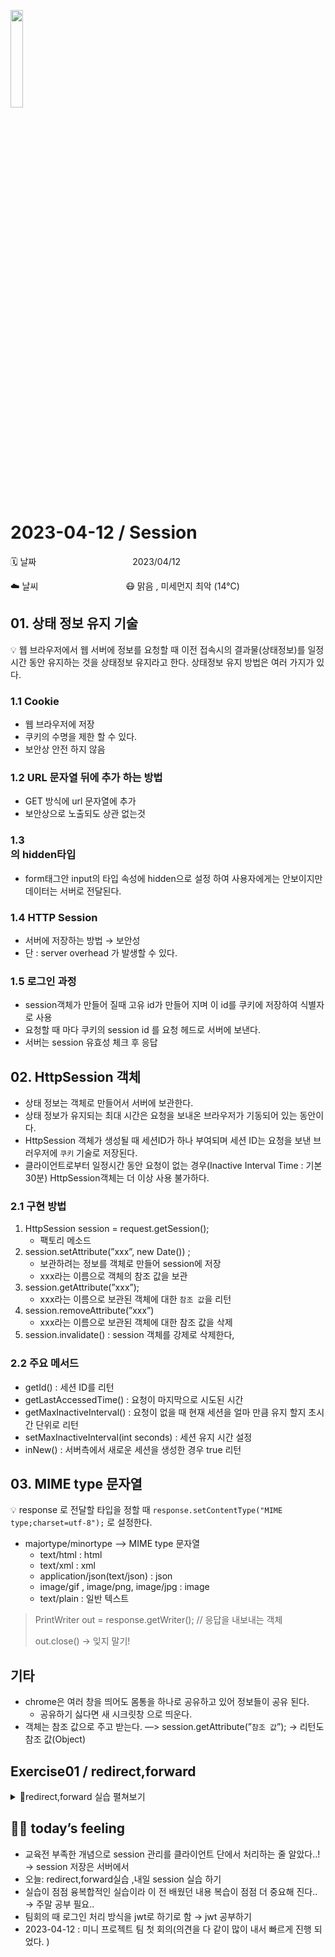 <img src="https://noticon-static.tammolo.com/dgggcrkxq/image/upload/v1659254245/noticon/rj5wzu8zlbf1ddo2u8hq.png" height="20%" width="20%"> <br/>

# 2023-04-12 / Session

🗓️ 날짜           2023/04/12 

☁️ 날씨          😷 맑음 , 미세먼지 최악  (14°C)
</br>

## 01. 상태 정보 유지 기술

💡 웹 브라우저에서 웹 서버에 정보를 요청할 때 이전 접속시의 결과물(상태정보)를 일정시간 동안 유지하는 것을 상태정보 유지라고 한다. 상태정보 유지 방법은 여러 가지가 있다.

### 1.1 Cookie

- 웹 브라우저에 저장
- 쿠키의 수명을 제한 할 수 있다.
- 보안상 안전 하지 않음

### 1.2 URL 문자열 뒤에 추가 하는 방법

- GET 방식에 url 문자열에 추가
- 보안상으로 노출되도 상관 없는것

### 1.3 <form>의 hidden타입

- form태그안 input의 타입 속성에 hidden으로 설정 하여 사용자에게는 안보이지만 데이터는 서버로 전달된다.

### 1.4 HTTP Session

- 서버에 저장하는 방법 → 보안성
- 단 : server overhead 가 발생할 수 있다.

### 1.5 로그인 과정

- session객체가 만들어 질때 고유 id가 만들어 지며 이 id를 쿠키에 저장하여 식별자로 사용
- 요청할 때 마다 쿠키의 session id 를 요청 헤드로 서버에 보낸다.
- 서버는 session 유효성 체크 후 응답


## 02. HttpSession 객체

- 상태 정보는 객체로 만들어서 서버에 보관한다.
- 상태 정보가 유지되는 최대 시간은 요청을 보내온 브라우저가 기동되어 있는 동안이다.
- HttpSession 객체가 생성될 때 세션ID가 하나 부여되며 세션 ID는 요청을 보낸 브러우저에 `쿠키` 기술로 저장된다.
- 클라이언트로부터 일정시간 동안 요청이 없는 경우(Inactive Interval Time : 기본 30분) HttpSession객체는 더 이상 사용 불가하다.

### 2.1 구현 방법

1. HttpSession session = request.getSession(); 
    - 팩토리 메소드
2. session.setAttribute(”xxx”, new Date()) ;
    - 보관하려는 정보를 객체로 만들어 session에 저장
    - xxx라는 이름으로 객체의 참조 값을 보관
3. session.getAttribute(”xxx”);
    - xxx라는 이름으로 보관된 객체에 대한 `참조 값`을 리턴
4. session.removeAttribute(”xxx”) 
    - xxx라는 이름으로 보관된 객체에 대한 참조 값을 삭제
5. session.invalidate() : session 객체를 강제로 삭제한다,

### 2.2 주요 메서드

- getId() : 세션 ID를 리턴
- getLastAccessedTime() : 요청이 마지막으로 시도된 시간
- getMaxInactiveInterval() :  요청이 없을 때 현재 세션을 얼마 만큼 유지 할지 초시간 단위로 리턴
- setMaxInactiveInterval(int seconds) : 세션 유지 시간 설정
- inNew() : 서버측에서 새로운 세션을 생성한 경우 true 리턴



## 03. MIME type 문자열

💡 response 로 전달할 타입을 정할 때 `response.setContentType("MIME type;charset=utf-8");` 로 설정한다.

- majortype/minortype —> MIME type 문자열
    - text/html   : html
    - text/xml     : xml
    - application/json(text/json)  : json
    - image/gif , image/png, image/jpg  : image
    - text/plain      : 일반 텍스트
    

> PrintWriter out = response.getWriter(); // 응답을 내보내는 객체
> 
> 
> out.close() → 잊지 말기!
>


## 기타

- chrome은 여러 창을 띄어도 몸통을 하나로 공유하고 있어 정보들이 공유 된다.
    - 공유하기 싫다면 새 시크릿창 으로 띄운다.
- 객체는 참조 값으로 주고 받는다. —> session.getAttribute(”`참조 값`”); → 리턴도 참조 값(Object)







## Exercise01 / redirect,forward

<details>
<summary>📜redirect,forward 실습 펼쳐보기</summary>
<div markdown="1">

1️⃣ **[실습 1]**

- reservation.html
- 예약자 명 ,예약암호 ,룸 선택, 추가 요청 사항, 예약 날짜 form 구성

```html
<!DOCTYPE html>
<html>
<head>
<meta charset="UTF-8">
<title>Reservation System</title>
<style>

@font-face {
     font-family: 'S-CoreDream-3Light';
     src: url('https://cdn.jsdelivr.net/gh/projectnoonnu/noonfonts_six@1.2/S-CoreDream-3Light.woff') format('woff');
     font-weight: normal;
     font-style: normal;
}

body {
	margin: 0 auto;
	text-align:center;
	height : 100vh;
	background: url('https://cdn.bhdw.net/im/red-flowers-and-a-rainbow-appearing-in-a-cloudy-sky-wallpaper-97199_w635.webp') no-repeat center;
	background-size : cover; 
}

h1 {
	font-family: 'S-CoreDream-3Light';
	font-weight:bolder;
	padding : 10px;
	
}

.formContainer {
	display: flex;
	padding : 10px;
	font-family: 'S-CoreDream-3Light';
	border-radius : 30px;
	flex-direction: column;
	margin : 0 20% 0 20%;
}

.inputContainer{
	padding : 10px;
}

</style>
</head>
<body>
	<h1>펜션 예약 서비스</h1>
	<hr>
	<div class="formContainer">
		<form action="/edu1/reservation" method="post" >
			<div class="inputContainer">
			<label for="client">예약자명 : </label>
			<input type="text" id="client"name="client" /> 
			</div>
			
			<div class="inputContainer">
			<label for="pwd">예약암호 : </label>
			<input type="password" id="pwd" name="pwd" />
			</div>
			
			<div class="inputContainer">
			<label>룸 선택 : </label>
			<input type="radio" id="dooly" name="room" value="둘리" /> 
			<label for="dooly">둘리</label>
			<input type="radio" id="heedong" name="room" value="희동" />
			<label for="heedong">희동</label>
			<input type="radio" id="donner" name="room" value="도우너" />
			<label for="donner">도우너</label>
			<input type="radio" id="ddochi" name="room" value="또치" />
			<label for="ddochi">또치</label>
			</div>
			
			<div class="inputContainer">
			<label>추가요청사항 : </label>
			<input type="checkbox" id="barbeque" name="option" value="바베큐"/>
			<label id="barbeque">바베큐</label>
			<input type="checkbox" id="swiming" name="option" value="수영장"/>
			<label id="barbeque">수영장</label>
			<input type="checkbox" id="fishing" name="option" value="낚시"/>
			<label id="fishing">낚시</label>
			<input type="checkbox" id="branch" name="option" value="조식"/>
			<label id="branch">조식</label>
			</div>
			
			<div class="inputContainer">
			<label id="date">예약 날짜 :</label>
			<input type="date" id="date" name="date"/>
			</div>
			
			<div class="inputContainer">
			<button type="submit">보내기</button>
			<button type="reset">다시 작성하기</button>
			</div>
		</form>
	</div>
</body>
</html>
```

- ReservationServlet
- 매핑명 : /reservation
- Post 방식
- 사용자의 예약 현황을 보여주는 화면과 예약 입력 화면 돌아가는 기능
- 만약 예약자명이 없으면 first.html로 암호가 비어 있으면 다음 페이지로

```java
@WebServlet(name = "reservation", urlPatterns = { "/reservation" })
public class ReservationServlet extends HttpServlet {
	private static final long serialVersionUID = 1L;
	
	protected void doPost(HttpServletRequest request, HttpServletResponse response) throws ServletException, IOException {
		response.setContentType("text/html;charset=utf-8"); // 맨 앞에 와야함!
		PrintWriter out = response.getWriter();
		request.setCharacterEncoding("utf-8"); // post 방식은 추가로 해야함!
		
		String client = request.getParameter("client");
		String password = request.getParameter("pwd");
		String room = request.getParameter("room");
		String date = request.getParameter("date");
		String [] options = request.getParameterValues("option");
		
		// 추가 옵션 처리
		String str = "없음";
		if(options != null) {
			str=String.join(" ,",options);
		}
		
		//Date 처리;
		if( !date.isBlank() ) {
			String [] result = date.split("-");
			date = result[0]+"년"+result[1]+" 월"+result[2]+" 일";
		}
	
		if(client == null  || client.isBlank()) {
			RequestDispatcher rd = request.getRequestDispatcher("/first.html");
			rd.forward(request, response);
			return ;
		}else if(password == null || password.isBlank() ){
			response.sendRedirect("https://www.daum.net");
			return ;
		}
		
		out.print("<h1>"+client+"님의 예약내용</h1><br><hr><br>");
		out.print("<ol><li>룸 : "+room+"</li>");
		out.print("<li>추가 요청 사항 : " + str+"</li>");
		out.print("<li>예약날짜: " + date+"</li>");
		
		out.print("<br><br><a href='"+request.getHeader("referer")+"'>입력화면으로 가기</a>");
		out.close();
	}

}
```


</div>
</details>
  
  ## 🤷‍♀️ today’s feeling

- 교육전 부족한 개념으로 session 관리를 클라이언트 단에서 처리하는 줄 알았다..! → session 저장은 서버에서
- 오늘: redirect,forward실습 ,내일 session 실습 하기
- 실습이 점점 융복합적인 실습이라 이 전 배웠던 내용 복습이 점점 더 중요해 진다.. → 주말 공부 필요..
- 팀회의 때 로그인 처리 방식을 jwt로 하기로 함 → jwt 공부하기
- 2023-04-12 : 미니 프로젝트 팀 첫 회의(의견을 다 같이 많이 내서 빠르게 진행 되었다. )
